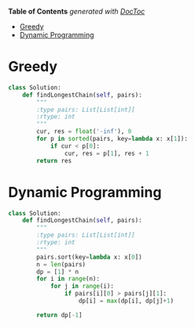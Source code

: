 <!-- START doctoc generated TOC please keep comment here to allow auto update -->
<!-- DON'T EDIT THIS SECTION, INSTEAD RE-RUN doctoc TO UPDATE -->
**Table of Contents**  *generated with [DocToc](https://github.com/thlorenz/doctoc)*

- [Greedy](#greedy)
- [Dynamic Programming](#dynamic-programming)

<!-- END doctoc generated TOC please keep comment here to allow auto update -->

# Greedy

```python
class Solution:
    def findLongestChain(self, pairs):
        """
        :type pairs: List[List[int]]
        :rtype: int
        """
        cur, res = float('-inf'), 0
        for p in sorted(pairs, key=lambda x: x[1]):
            if cur < p[0]:
                cur, res = p[1], res + 1
        return res
```

# Dynamic Programming

```python
class Solution:
    def findLongestChain(self, pairs):
        """
        :type pairs: List[List[int]]
        :rtype: int
        """
        pairs.sort(key=lambda x: x[0])
        n = len(pairs)
        dp = [1] * n
        for i in range(n):
            for j in range(i):
                if pairs[i][0] > pairs[j][1]:
                    dp[i] = max(dp[i], dp[j]+1)

        return dp[-1]
```
